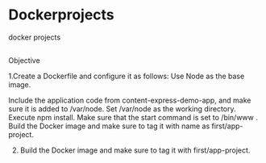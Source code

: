 # Dockerprojects
docker projects
##
Objective

1.Create a Dockerfile and configure it as follows:
Use Node as the base image.

Include the application code from content-express-demo-app, and make sure it is added to /var/node.
Set /var/node as the working directory.
Execute npm install.
Make sure that the start command is set to /bin/www .
Build the Docker image and make sure to tag it with name as first/app-project.


2. Build the Docker image and make sure to tag it with first/app-project.
